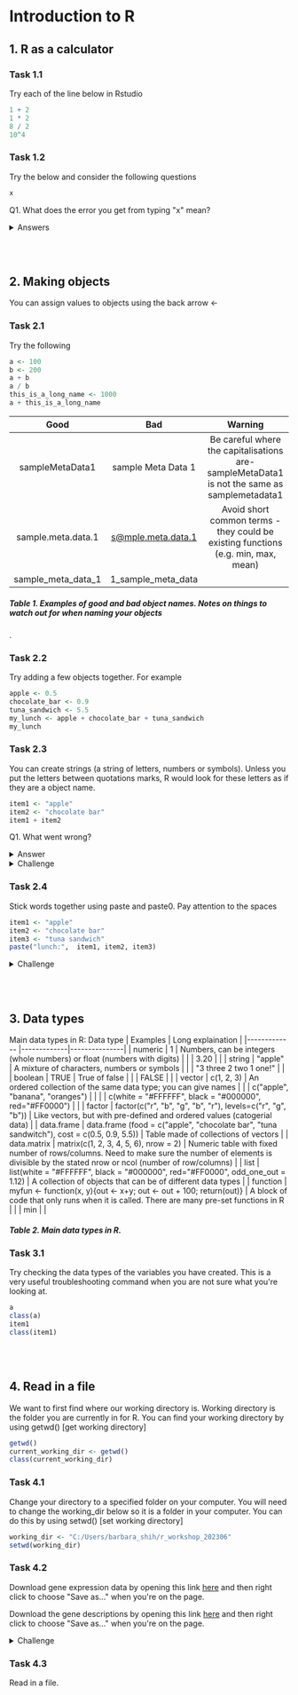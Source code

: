 # Introduction to R
## 1. R as a calculator
### Task 1.1
Try each of the line below in Rstudio
```r
1 + 2
1 * 2
8 / 2
10^4
```
### Task 1.2
Try the below and consider the following questions
```r
x
```

Q1. What does the error you get from typing "x" mean?
<details>
  <summary>Answers</summary>
  A1. The error message $\textcolor{red}{\textsf{Error: object 'x' not found}}$ means that R cannot find an object called x. When you see this error and you know that the object should be there, $\textcolor{blue}{\textsf{check that you haven't spelt it wrong}}$ . In this case, the object isn't there.
</details>

<br/><br/> 

## 2. Making objects
You can assign values to objects using the back arrow <-

### Task 2.1
Try the following
```r
a <- 100
b <- 200
a + b
a / b
this_is_a_long_name <- 1000
a + this_is_a_long_name
````
| Good            | Bad           |  Warning         |
|:-------------:|:-------------:|:---------------:|
| sampleMetaData1      | sample Meta Data 1 |          Be careful where the capitalisations are- sampleMetaData1 is not the same as samplemetadata1   |
| sample.meta.data.1      | s@mple.meta.data.1      |  Avoid short common terms - they could be existing functions (e.g. min, max, mean)   |
| sample_meta_data_1 | 1_sample_meta_data      |               |
##### Table 1. Examples of good and bad object names. Notes on things to watch out for when naming your objects
.

### Task 2.2
Try adding a few objects together. For example
```r
apple <- 0.5
chocolate_bar <- 0.9
tuna_sandwich <- 5.5
my_lunch <- apple + chocolate_bar + tuna_sandwich
my_lunch
```
### Task 2.3
You can create strings (a string of letters, numbers or symbols). Unless you put the letters between quotations marks, R would look for these letters as if they are a object name.
```r
item1 <- "apple"
item2 <- "chocolate bar"
item1 + item2
```
Q1. What went wrong?
<details>
  <summary>Answer</summary>
  A1. "apple" and "chocolate bar" cannot be added together. To combine the two words, you would need to use paste (I will cover this later on).
</details>

<details>
  <summary>Challenge</summary>
  
  ### Challenge 2.1
  Try the code below
  ```r
  apple <- "0.5"
  chocolate_bar <- "0.9"
  apple + chocolate_bar
  ```
  Q1: Did you get an error. If you did, what went wrong? If you did not, check what is different between the code you have typed and the code just above.
  
  A1. This error $\textcolor{red}{\textsf{Error in apple \+ chocolate\\_bar : non-numeric argument to binary operator}}$ is saying that the values you tried to add together are not numbers. Check that your objects are numeric by using class(chocolate_bar). Sometimes things can look like numbers, but R thinks it is not. This can sometimes be a problem when you import data.
</details>

### Task 2.4
Stick words together using paste and paste0. Pay attention to the spaces
```r
item1 <- "apple"
item2 <- "chocolate bar"
item3 <- "tuna sandwich"
paste("lunch:",  item1, item2, item3)
```
<details>
  <summary>Challenge</summary>

  ### Challenge 2.2
  Try changing sep="," to sep="@" for paste.
  Try using paste0.
  ```r
  paste("lunch:",  item1, item2, item3, sep= ",")

  paste0("lunch:",  item1, item2, item3)
  paste0("lunch: ", item1, ", ", item2, ", ", item3)

  ```
</details>

<br> </br>
## 3. Data types
Main data types in R:
Data type            | Examples           |  Long explaination         |
|------------- |-------------|---------------|
| numeric | 1 | Numbers, can be integers (whole numbers) or float (numbers with digits) |
|  | 3.20 | |
| string | "apple" | A mixture of characters, numbers or symbols |
|  | "3 three 2 two 1 one!" |  |
| boolean | TRUE  | True of false |
|  | FALSE  | |
| vector | c(1, 2, 3)  | An ordered collection of the same data type; you can give names |
|  | c("apple", "banana", "oranges")  | |
|  | c(white = "#FFFFFF", black = "#000000", red="#FF0000")  | |
| factor | factor(c("r", "b", "g", "b", "r"), levels=c("r", "g", "b"))  | Like vectors, but with pre-defined and ordered values (catogerial data) |
| data.frame | data.frame (food = c("apple", "chocolate bar", "tuna sandwitch"), cost = c(0.5, 0.9, 5.5))  | Table made of collections of vectors |
| data.matrix | matrix(c(1, 2, 3, 4, 5, 6), nrow = 2)  | Numeric table with fixed number of rows/columns. Need to make sure the number of elements is divisible by the stated nrow or ncol (number of row/columns) |
| list | list(white = "#FFFFFF", black = "#000000", red="#FF0000", odd_one_out = 1.12)  | A collection of objects that can be of different data types |
| function | myfun <- function(x, y){out <- x+y; out <- out + 100; return(out)}  | A block of code that only runs when it is called. There are many pre-set functions in R |
|  | min  |  |
##### Table 2. Main data types in R.


### Task 3.1
Try checking the data types of the variables you have created. This is a very useful troubleshooting command when you are not sure what you're looking at. 
```r
a
class(a)
item1
class(item1)
```

<br> </br>
## 4. Read in a file
We want to first find where our working directory is. Working directory is the folder you are currently in for R. You can find your working directory by using getwd() [get working directory]
```r
getwd()
current_working_dir <- getwd()
class(current_working_dir)
```
### Task 4.1
Change your directory to a specified folder on your computer. You will need to change the working_dir below so it is a folder in your computer. You can do this by using setwd() [set working directory]
```r
working_dir <- "C:/Users/barbara_shih/r_workshop_202306"
setwd(working_dir)
```
### Task 4.2
Download gene expression data by opening this link [here](https://github.com/barbarashih/r_workshop_202306/raw/main/gene_expression.csv) and then right click to choose "Save as..." when you're on the page.

Download the gene descriptions by opening this link [here](https://github.com/barbarashih/r_workshop_202306/raw/main/gene_long_name.csv) and then right click to choose "Save as..." when you're on the page.


<details>
  <summary>Challenge</summary>
  
  ### Challenge 4.1
  It might take some time get get everyone set up, so please try out some of the examples in Table 2. Here are some ideas on things you can try:
  - Run the examples and see what they look like.
  - Editting the examples and check what happens. 
  - Remove one of the numbers in the data.matrix example, what happens?
  - What happens when you type class(class)?
  - After creating the function myfun, try myfun(1,2). What do you think the function is doing?
  - Try writing a function that converts celsius to fahrenheit.
  - Try making a function that stick together a defined string and a user input (for example, user can in put "apple", and "0.5", and the function will return "apple costs £0.5". If you can already do this, then try to make it return "An apple costs 50p".)
</details>

### Task 4.3
Read in a file.









